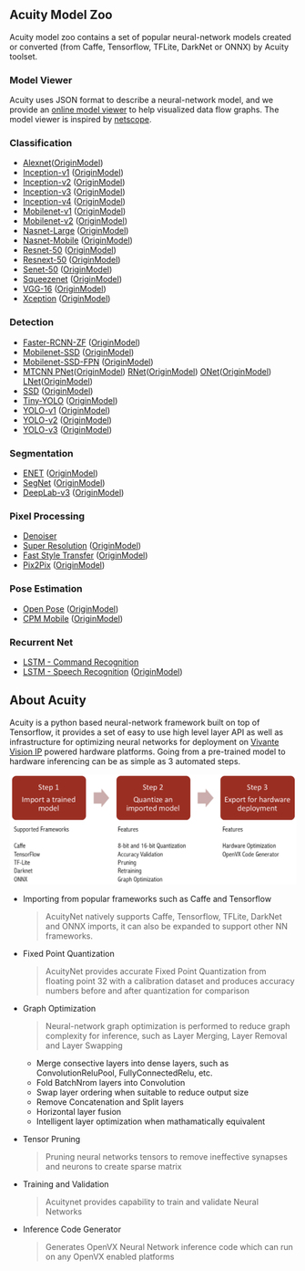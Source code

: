 ## Acuity Model Zoo

Acuity model zoo contains a set of popular neural-network models created or converted (from Caffe, Tensorflow, TFLite, DarkNet or ONNX) by Acuity toolset.

### Model Viewer
Acuity uses JSON format to describe a neural-network model, and we provide an [online model viewer](https://verisilicon.github.io/acuity-models/viewer/index.html) to help visualized data flow graphs. The model viewer is inspired by [netscope](http://ethereon.github.io/netscope/quickstart.html).

### Classification
 - [Alexnet][]([OriginModel][OriginAlexnet])
 - [Inception-v1][] ([OriginModel][OriginInception-v1])
 - [Inception-v2][] ([OriginModel][OriginInception-v2])
 - [Inception-v3][] ([OriginModel][OriginInception-v3])
 - [Inception-v4][] ([OriginModel][OriginInception-v4])
 - [Mobilenet-v1][] ([OriginModel][OriginMobilenet-v1])
 - [Mobilenet-v2][] ([OriginModel][OriginMobilenet-v2])
 - [Nasnet-Large][] ([OriginModel][OriginNasnet-Large])
 - [Nasnet-Mobile][] ([OriginModel][OriginNasnet-Mobile])
 - [Resnet-50][] ([OriginModel][OriginResnet-50])
 - [Resnext-50][] ([OriginModel][OriginResnext-50])
 - [Senet-50][] ([OriginModel][OriginSenet-50])
 - [Squeezenet][] ([OriginModel][OriginSqueezenet])
 - [VGG-16][] ([OriginModel][OriginVGG-16])
 - [Xception][] ([OriginModel][OriginXception])

### Detection
 - [Faster-RCNN-ZF][] ([OriginModel][OriginFaster-RCNN-ZF])
 - [Mobilenet-SSD][] ([OriginModel][OriginMobilenet-SSD])
 - [Mobilenet-SSD-FPN][] ([OriginModel][OriginMobilenet-SSD-FPN])
 - [MTCNN PNet][]([OriginModel][OriginMTCNN PNet]) [RNet][]([OriginModel][OriginRNet]) [ONet][]([OriginModel][OriginONet]) [LNet][]([OriginModel][OriginLNet])
 - [SSD][] ([OriginModel][OriginSSD])
 - [Tiny-YOLO][] ([OriginModel][OriginTiny-YOLO])
 - [YOLO-v1][] ([OriginModel][OriginYOLO-v1])
 - [YOLO-v2][] ([OriginModel][OriginYOLO-v2])
 - [YOLO-v3][] ([OriginModel][OriginYOLO-v3])

### Segmentation
 - [ENET][] ([OriginModel][OriginENET])
 - [SegNet][] ([OriginModel][OriginSegNet])
 - [DeepLab-v3][] ([OriginModel][OriginDeepLab-v3])

### Pixel Processing
 - [Denoiser][] 
 - [Super Resolution][] ([OriginModel][OriginSuper Resolution])
 - [Fast Style Transfer][] ([OriginModel][OriginFast Style Transfer])
 - [Pix2Pix][] ([OriginModel][OriginPix2Pix])

### Pose Estimation
 - [Open Pose][] ([OriginModel][OriginOpen Pose])
 - [CPM Mobile][] ([OriginModel][OriginCPM Mobile])

### Recurrent Net
 - [LSTM - Command Recognition][]
 - [LSTM - Speech Recognition][] ([OriginModel][OriginLSTM - Speech Recognition])

## About Acuity

Acuity is a python based neural-network framework built on top of Tensorflow, it provides a set of easy to use high level layer API as well as infrastructure for optimizing neural networks for deployment on [Vivante Vision IP](http://www.verisilicon.com/IPPortfolio_2_122_1_VisionIP.html) powered hardware platforms. Going from a pre-trained model to hardware inferencing can be as simple as 3 automated steps.

![Acuity Workflow](/docs/acuity_123.png)


 - Importing from popular frameworks such as Caffe and Tensorflow 

 
   > AcuityNet natively supports Caffe, Tensorflow, TFLite, DarkNet and ONNX imports, it can also be expanded to support other NN frameworks.  


 - Fixed Point Quantization  


   > AcuityNet provides accurate Fixed Point Quantization from floating point 32 with a calibration dataset and produces accuracy numbers before and after quantization for comparison  


 - Graph Optimization  


   > Neural-network graph optimization is performed to reduce graph complexity for inference, such as Layer Merging, Layer Removal and Layer Swapping  


   - Merge consective layers into dense layers, such as ConvolutionReluPool, FullyConnectedRelu, etc.   
   - Fold BatchNrom layers into Convolution  
   - Swap layer ordering when suitable to reduce output size  
   - Remove Concatenation and Split layers
   - Horizontal layer fusion   
   - Intelligent layer optimization when mathamatically equivalent

 - Tensor Pruning  


   > Pruning neural networks tensors to remove ineffective synapses and neurons to create sparse matrix  


 - Training and Validation  


   > Acuitynet provides capability to train and validate Neural Networks  


 - Inference Code Generator  


   > Generates OpenVX Neural Network inference code which can run on any OpenVX enabled platforms  




[Alexnet]: https://verisilicon.github.io/acuity-models/viewer/render.html#../models/alexnet/alexnet.json
[Inception-v1]: https://verisilicon.github.io/acuity-models/viewer/render.html#../models/inception_v1/inception_v1.json
[Inception-v2]: https://verisilicon.github.io/acuity-models/viewer/render.html#../models/inception_v2/inception_v2.json
[Inception-v3]: https://verisilicon.github.io/acuity-models/viewer/render.html#../models/inception_v3/inception_v3.json
[Inception-v4]: https://verisilicon.github.io/acuity-models/viewer/render.html#../models/inception_v4/inception_v4.json
[Mobilenet-v1]: https://verisilicon.github.io/acuity-models/viewer/render.html#../models/mobilenet_v1/mobilenet_v1.json
[Mobilenet-v2]: https://verisilicon.github.io/acuity-models/viewer/render.html#../models/mobilenet_v2/mobilenet_v2.json
[Nasnet-Large]: https://verisilicon.github.io/acuity-models/viewer/render.html#../models/nasnet_large/nasnet_large.json
[Nasnet-Mobile]: https://verisilicon.github.io/acuity-models/viewer/render.html#../models/nasnet_mobile/nasnet_mobile.json
[Resnet-50]: https://verisilicon.github.io/acuity-models/viewer/render.html#../models/resnet50/resnet50.json
[Resnext-50]: https://verisilicon.github.io/acuity-models/viewer/render.html#../models/resnext50/resnext50.json
[Senet-50]: https://verisilicon.github.io/acuity-models/viewer/render.html#../models/senet50/senet50.json
[Squeezenet]: https://verisilicon.github.io/acuity-models/viewer/render.html#../models/squeezenet/squeezenet.json
[VGG-16]: https://verisilicon.github.io/acuity-models/viewer/render.html#../models/vgg16/vgg16.json
[Xception]: https://verisilicon.github.io/acuity-models/viewer/render.html#../models/xception/xception.json
[Faster-RCNN-ZF]: https://verisilicon.github.io/acuity-models/viewer/render.html#../models/faster_rcnn_zf/faster_rcnn_zf.json
[Mobilenet-SSD]: https://verisilicon.github.io/acuity-models/viewer/render.html#../models/mobilenet_ssd/mobilenet_ssd.json
[Mobilenet-SSD-FPN]: https://verisilicon.github.io/acuity-models/viewer/render.html#../models/mobilenet_ssd_fpn/mobilenet_ssd_fpn.json
[MTCNN PNet]: https://verisilicon.github.io/acuity-models/viewer/render.html#../models/mtcnn/mtcnn_pnet.json 
[RNet]: https://verisilicon.github.io/acuity-models/viewer/render.html#../models/mtcnn/mtcnn_rnet.json
[ONet]: https://verisilicon.github.io/acuity-models/viewer/render.html#../models/mtcnn/mtcnn_onet.json
[LNet]: https://verisilicon.github.io/acuity-models/viewer/render.html#../models/mtcnn/mtcnn_lnet.json
[SSD]: https://verisilicon.github.io/acuity-models/viewer/render.html#../models/ssd/ssd.json 
[Tiny-YOLO]: https://verisilicon.github.io/acuity-models/viewer/render.html#../models/tiny_yolo/tiny_yolo.json
[YOLO-v1]: https://verisilicon.github.io/acuity-models/viewer/render.html#../models/yolo_v1/yolo_v1.json
[YOLO-v2]: https://verisilicon.github.io/acuity-models/viewer/render.html#../models/yolo_v2/yolo_v2.json
[YOLO-v3]: https://verisilicon.github.io/acuity-models/viewer/render.html#../models/yolo_v3/yolo_v3.json
[ENET]: https://verisilicon.github.io/acuity-models/viewer/render.html#../models/enet/enet.json
[SegNet]: https://verisilicon.github.io/acuity-models/viewer/render.html#../models/segnet/segnet.json
[DeepLab-v3]: https://verisilicon.github.io/acuity-models/viewer/render.html#../models/deeplab_v3/deeplab_v3.json
[Denoiser]: https://verisilicon.github.io/acuity-models/viewer/render.html#../models/denoise/denoise.json
[Super Resolution]: https://verisilicon.github.io/acuity-models/viewer/render.html#../models/vdsr/vdsr.json
[Fast Style Transfer]: https://verisilicon.github.io/acuity-models/viewer/render.html#../models/fast_style_transfer/fast_style_transfer.json
[Pix2Pix]: https://verisilicon.github.io/acuity-models/viewer/render.html#../models/pix2pix/pix2pix.json
[Open Pose]: https://verisilicon.github.io/acuity-models/viewer/render.html#../models/open_pose/open_pose.json
[CPM Mobile]: https://verisilicon.github.io/acuity-models/viewer/render.html#../models/cpm/cpm.json
[LSTM - Command Recognition]: https://verisilicon.github.io/acuity-models/viewer/render.html#../models/lstm/lstm.json
[LSTM - Speech Recognition]: https://verisilicon.github.io/acuity-models/viewer/render.html#../models/deepspeech2/deepspeech2.json

[OriginAlexNet]: https://github.com/BVLC/caffe/tree/master/models/bvlc_alexnet
[OriginInception-v1]: http://download.tensorflow.org/models/inception_v1_2016_08_28.tar.gz
[OriginInception-v2]: http://download.tensorflow.org/models/inception_v2_2016_08_28.tar.gz
[OriginInception-v3]: http://download.tensorflow.org/models/inception_v3_2016_08_28.tar.gz
[OriginInception-v4]: http://download.tensorflow.org/models/inception_v4_2016_09_09.tar.gz
[OriginMobilenet-v1]: http://download.tensorflow.org/models/mobilenet_v1_2018_02_22/mobilenet_v1_1.0_224.tgz
[OriginMobilenet-v2]: https://storage.googleapis.com/mobilenet_v2/checkpoints/mobilenet_v2_1.0_224.tgz
[OriginNasnet-Large]: https://storage.googleapis.com/download.tensorflow.org/models/nasnet-a_large_04_10_2017.tar.gz
[OriginNasnet-Mobile]: https://storage.googleapis.com/download.tensorflow.org/models/nasnet-a_mobile_04_10_2017.tar.gz
[OriginResnet-50]: http://download.tensorflow.org/models/resnet_v1_50_2016_08_28.tar.gz
[OriginResnext-50]: https://dl.fbaipublicfiles.com/resnext/imagenet_models/resnext_50_32x4d.t7
[OriginSenet-50]: https://github.com/hujie-frank/SENet
[OriginSqueezenet]: https://github.com/BVLC/caffe/wiki/Model-Zoo#squeezenet-alexnet-level-accuracy-with-50x-fewer-parameters
[OriginVGG-16]: http://download.tensorflow.org/models/vgg_16_2016_08_28.tar.gz
[OriginXception]: https://drive.google.com/file/d/1sJCRDhaNaJAnouKKulB3YO8Hu3q91KjP/view?usp=sharing
[OriginFaster-RCNN-ZF]: https://github.com/rbgirshick/fast-rcnn#extra-downloads
[OriginMobilenet-SSD]: http://download.tensorflow.org/models/object_detection/ssd_mobilenet_v1_coco_2018_01_28.tar.gz
[OriginMobilenet-SSD-FPN]: http://download.tensorflow.org/models/object_detection/ssd_mobilenet_v1_fpn_shared_box_predictor_640x640_coco14_sync_2018_07_03.tar.gz
[OriginMTCNN PNet]: https://github.com/imistyrain/MTCNN/tree/master/model/caffe
[OriginRNet]: https://github.com/imistyrain/MTCNN/tree/master/model/caffe
[OriginONet]: https://github.com/imistyrain/MTCNN/tree/master/model/caffe
[OriginLNet]: https://github.com/imistyrain/MTCNN/tree/master/model/caffe
[OriginSSD]: https://github.com/weiliu89/caffe/tree/ssd#models
[OriginTiny-YOLO]: https://drive.google.com/file/d/14-5ZojD1HSgMKnv6_E3WUcBPxaVm52X2/view?usp=sharing
[OriginYOLO-v1]: https://pjreddie.com/media/files/yolov1.weights
[OriginYOLO-v2]: https://pjreddie.com/media/files/yolov2.weights
[OriginYOLO-v3]: https://pjreddie.com/media/files/yolov3.weights
[OriginENET]: https://github.com/TimoSaemann/ENet
[OriginSegNet]: https://github.com/BVLC/caffe/wiki/Model-Zoo#segnet-and-bayesian-segnet
[OriginDeepLab-v3]: https://github.com/tensorflow/models/tree/master/research/deeplab
[OriginSuper Resolution]: https://github.com/tegg89/SRCNN-Tensorflow/tree/master/checkpoint/srcnn_21
[OriginFast Style Transfer]: https://drive.google.com/drive/folders/0B9jhaT37ydSyRk9UX0wwX3BpMzQ?usp=sharing
[OriginPix2Pix]: https://github.com/affinelayer/pix2pix-tensorflow
[OriginOpen Pose]: https://github.com/CMU-Perceptual-Computing-Lab/openpose
[OriginCPM Mobile]: https://drive.google.com/open?id=1gOwBY5puCusYPCQaPcEUMmQtPnGHCPyl
[OriginLSTM - Speech Recognition]: https://github.com/tensorflow/models/tree/master/research/deep_speech